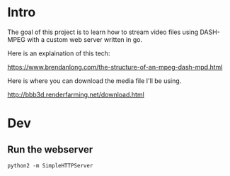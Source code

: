 # Intro

The goal of this project is to learn how to stream video files using DASH-MPEG with a custom web server written in go.

Here is an explaination of this tech:

https://www.brendanlong.com/the-structure-of-an-mpeg-dash-mpd.html

Here is where you can download the media file I'll be using.

http://bbb3d.renderfarming.net/download.html

# Dev

## Run the webserver

`python2 -m SimpleHTTPServer`